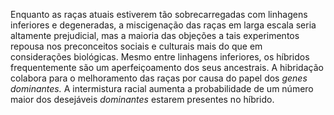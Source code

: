 ﻿Enquanto as raças atuais estiverem tão sobrecarregadas com linhagens inferiores e degeneradas, a miscigenação das raças em larga escala seria altamente prejudicial, mas a maioria das objeções a tais experimentos repousa nos preconceitos sociais e culturais mais do que em considerações biológicas. Mesmo entre linhagens inferiores, os híbridos frequentemente são um aperfeiçoamento dos seus ancestrais. A hibridação colabora para o melhoramento das raças por causa do papel dos *genes* *dominantes.* A intermistura racial aumenta a probabilidade de um número maior dos desejáveis  *dominantes* estarem presentes no híbrido.